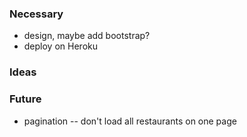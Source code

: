 ### Necessary
* design, maybe add bootstrap?
* deploy on Heroku 

### Ideas


### Future
* pagination -- don't load all restaurants on one page